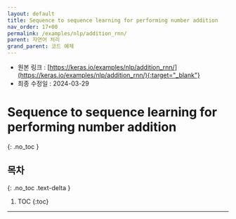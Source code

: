 ```yaml
---
layout: default
title: Sequence to sequence learning for performing number addition
nav_order: 17+00
permalink: /examples/nlp/addition_rnn/
parent: 자연어 처리
grand_parent: 코드 예제
---
```


* 원본 링크 : [https://keras.io/examples/nlp/addition_rnn/](https://keras.io/examples/nlp/addition_rnn/){:target="_blank"}
* 최종 수정일 : 2024-03-29

# Sequence to sequence learning for performing number addition
{: .no_toc }

## 목차
{: .no_toc .text-delta }

1. TOC
{:toc}

---
